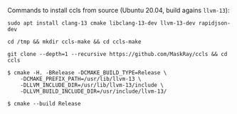 Commands to install ccls from source (Ubuntu 20.04, build agains `llvm-13`):

```
sudo apt install clang-13 cmake libclang-13-dev llvm-13-dev rapidjson-dev
```

```
cd /tmp && mkdir ccls-make && cd ccls-make
```

```
git clone --depth=1 --recursive https://github.com/MaskRay/ccls && cd ccls
```

```
$ cmake -H. -BRelease -DCMAKE_BUILD_TYPE=Release \
    -DCMAKE_PREFIX_PATH=/usr/lib/llvm-13 \
    -DLLVM_INCLUDE_DIR=/usr/lib/llvm-13/include \
    -DLLVM_BUILD_INCLUDE_DIR=/usr/include/llvm-13/
```

```
$ cmake --build Release
```
